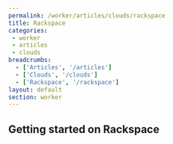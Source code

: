 ```yaml
---
permalink: /worker/articles/clouds/rackspace
title: Rackspace
categories:
 - worker
 - articles
 - clouds
breadcrumbs:
  - ['Articles', '/articles']
  - ['Clouds', '/clouds']
  - ['Rackspace', '/rackspace']
layout: default
section: worker
---
```


## Getting started on Rackspace
